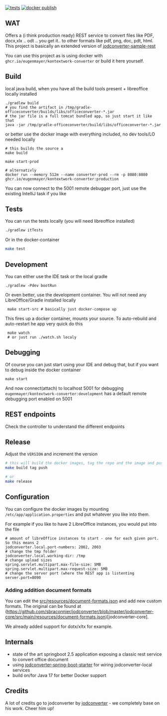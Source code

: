 [![tests](https://github.com/EugenMayer/officeconverter/actions/workflows/tests.yml/badge.svg)](https://github.com/EugenMayer/officeconverter/actions/workflows/tests.yml)
[![docker publish](https://github.com/EugenMayer/officeconverter/actions/workflows/docker-publish.yml/badge.svg)](https://github.com/EugenMayer/officeconverter/actions/workflows/docker-publish.yml)
## WAT

Offers a (i think production ready) REST service to convert files like PDF, docx,xlx .. odt .. you get it.. to other formats like pdf, png, doc, pdt, html.
This project is basically an extended version of [jodconverter-sample-rest](https://github.com/sbraconnier/jodconverter/tree/master/jodconverter-samples/jodconverter-sample-rest)

You can use this project as is using docker with `ghcr.io/eugenmayer/kontextwork-converter` or build it here yourself.

## Build

local java build, when you have all the build tools present + libreoffice locally installed

    ./gradlew build
    # you find the artifact in /tmp/gradle-officeconverter/builds/libs/officeconverter-*.jar
    # the jar file is a full tomcat bundled app, so just start it like that
    java -jar /tmp/gradle-officeconverter/build/libs/officeconverter-*.jar

or better use the docker image with everything included, no dev tools/LO needed locally

    # this builds the source a
    make build

    make start-prod

    # alternativly
    docker run --memory 512m --name converter-prod --rm -p 8080:8080 ghcr.io/eugenmayer/kontextwork-converter:production

You can now connect to the 5001 remote debugger port, just use the existing IntelliJ task if you like

## Tests

You can run the tests locally (you will need libreoffice installed)

```bash
./gradlew itTests
```

Or in the docker-container

```bash
make test
```

## Development

You can either use the IDE task or the local gradle

    ./gradlew -Pdev bootRun

Or even better, use the development container. You will not need any LibreOffice/Gradle installed locally

     make start-src # basically just docker-compose up

This fires up a docker container, mounts your source. To auto-rebuild and auto-restart he app very quick do this

     make watch
     # or just run ./watch.sh localy

## Debugging

Of course you can just start using your IDE and debug that, but if you want to debug inside the docker container

    make start

And now connect(attach) to localhost 5001 for debugging `eugenmayer/kontextwork-converter:development` has a default remote
debugging port enabled on 5001

## REST endpoints

Check the controller to understand the different endpoints

## Release

Adjust the `VERSION` and increment the version

```bash
# this will build the docker images, tag the repo and the image and push the repo and the images
make build tag push

# or
make release
```

## Configuration

You can configure the docker images by mounting `/etc/app/application.properties` and put whatever you like into them.

For example if you like to have 2 LibreOffice instances, you would put into the file

```properties
# amount of libreOffice instances to start - one for each given port. So this means 2
jodconverter.local.port-numbers: 2002, 2003
# change the tmp folder
jodconverter.local.working-dir: /tmp
# change upload sizes
spring.servlet.multipart.max-file-size: 5MB
spring.servlet.multipart.max-request-size: 5MB
# change the server port (where the REST app is listenting
server.port=8090
```

### Adding addition document formats

You can edit the [src/resources/document-formats.json](src/resources/document-formats.json) and add new custom formats.
The original can be found at (https://github.com/sbraconnier/jodconverter/blob/master/jodconverter-core/src/main/resources/document-formats.json)[jodconverter-core].

We already added support for dotx/xltx for example.

## Internals

- state of the art springboot 2.5 application exposing a classic rest service to convert office document
- using [jodconverter-spring-boot-starter](https://github.com/sbraconnier/jodconverter/tree/master/jodconverter-spring-boot-starter) for wiring jodconverter-local services
- build on/for Java 17 for better Docker support

## Credits

A lot of credits go to jodconverter by [jodconverter](https://github.com/sbraconnier/jodconverter) - we completely base on his work. Cheer him up!
